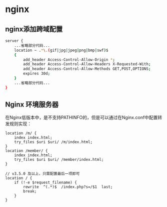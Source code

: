 # nginx

## nginx添加跨域配置

```sh
server {
    ...省略部分代码...
    location ~ .*\.(gif|jpg|jpeg|png|bmp|swf)$
    {
        add_header Access-Control-Allow-Origin *;
        add_header Access-Control-Allow-Headers X-Requested-With;
        add_header Access-Control-Allow-Methods GET,POST,OPTIONS;
        expires 30d;
    }
    ...省略部分代码...
}
```

## Nginx 环境服务器

在Nginx低版本中，是不支持PATHINFO的，但是可以通过在Nginx.conf中配置转发规则实现：

``` 
location /m/ {
    index index.html;
    try_files $uri $uri/ /m/index.html;
}
location /member/ {
    index index.html;
    try_files $uri $uri/ /member/index.html;
}

// v3.5.0 及以上，只需配置最后一项即可
location / {
    if (!-e $request_filename) {
        rewrite  ^(.*)$  /index.php?s=/$1  last;
        break;
    }
}
```
